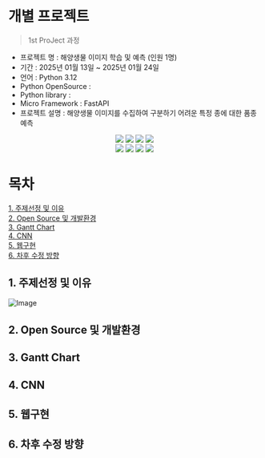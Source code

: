 # 개별 프로젝트 

> 1st ProJect 과정

- 프로젝트 명 : 해양생물 이미지 학습 및 예측 (인원 1명)
- 기간 : 2025년 01월 13일 ~ 2025년 01월 24일
- 언어 : Python 3.12
- Python OpenSource : 
- Python Iibrary :
- Micro Framework : FastAPI
- 프로젝트 설명 : 해양생물 이미지를 수집하여 구분하기 어려운 특정 종에 대한 품종 예측

<div align=center>
  <img src="https://img.shields.io/badge/python-3670A0?style=for-the-badge&logo=python&logoColor=ffdd54">
  <img src="https://img.shields.io/badge/TensorFlow-%23FF6F00.svg?style=for-the-badge&logo=TensorFlow&logoColor=white">
  <img src="https://img.shields.io/badge/sklearn-55ff55?style=for-the-badge&logo=fastapi&logoColor=white">
  <img src="https://img.shields.io/badge/FastAPI-005571?style=for-the-badge&logo=fastapi">
</div>
<div align=center> 
  <img src="https://img.shields.io/badge/bootstrap-%238511FA.svg?style=for-the-badge&logo=bootstrap&logoColor=white">
  <img src="https://img.shields.io/badge/html5-%23E34F26.svg?style=for-the-badge&logo=html5&logoColor=white"> 
  <img src="https://img.shields.io/badge/css-1572B6?style=for-the-badge&logo=css3&logoColor=white"> 
  <img src="https://img.shields.io/badge/jquery-%230769AD.svg?style=for-the-badge&logo=jquery&logoColor=white">
</div>

# 목차
[1. 주제선정 및 이유](https://github.com/minjunK94/project?tab=readme-ov-file#1-주제선정-및-이유)<br>
[2. Open Source 및 개발환경](https://github.com/minjunK94/project?tab=readme-ov-file#2-open-source-및-개발환경)<br>
[3. Gantt Chart](https://github.com/minjunK94/project?tab=readme-ov-file#3-gantt-chart)<br>
[4. CNN](https://github.com/minjunK94/project?tab=readme-ov-file#4-cnn)<br>
[5. 웹구현](https://github.com/minjunK94/project?tab=readme-ov-file#5-웹구현)<br>
[6. 차후 수정 방향](https://github.com/minjunK94/project?tab=readme-ov-file#6-차후-수정-방향)<br>

## 1. 주제선정 및 이유
![Image](https://github.com/user-attachments/assets/2eab69b0-6352-4a8e-bc1e-d13bdbcc281c)
## 2. Open Source 및 개발환경

## 3. Gantt Chart

## 4. CNN

## 5. 웹구현

## 6. 차후 수정 방향
<img src="">
